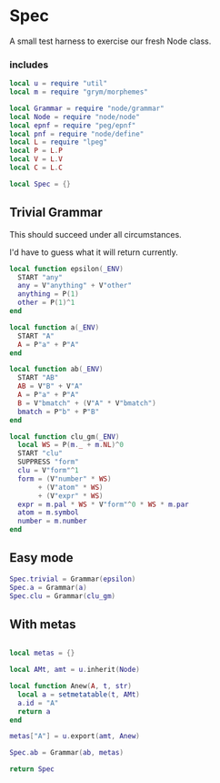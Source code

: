 # Spec


  A small test harness to exercise our fresh Node class.

### includes

```lua
local u = require "util"
local m = require "grym/morphemes"

local Grammar = require "node/grammar"
local Node = require "node/node"
local epnf = require "peg/epnf"
local pnf = require "node/define"
local L = require "lpeg"
local P = L.P
local V = L.V
local C = L.C


```
```lua
local Spec = {}
```
## Trivial Grammar

This should succeed under all circumstances.


I'd have to guess what it will return currently. 

```lua
local function epsilon(_ENV)
  START "any"
  any = V"anything" + V"other"
  anything = P(1)
  other = P(1)^1
end 

local function a(_ENV)
  START "A"
  A = P"a" + P"A"
end

local function ab(_ENV)
  START "AB"
  AB = V"B" + V"A"  
  A = P"a" + P"A"
  B = V"bmatch" + (V"A" * V"bmatch")
  bmatch = P"b" + P"B"
end

local function clu_gm(_ENV)
  local WS = P(m._ + m.NL)^0
  START "clu"
  SUPPRESS "form"
  clu = V"form"^1
  form = (V"number" * WS)
       + (V"atom" * WS) 
       + (V"expr" * WS)
  expr = m.pal * WS * V"form"^0 * WS * m.par
  atom = m.symbol
  number = m.number
end
```
## Easy mode

```lua
Spec.trivial = Grammar(epsilon)
Spec.a = Grammar(a)
Spec.clu = Grammar(clu_gm)
```
## With metas

```lua

local metas = {}

local AMt, amt = u.inherit(Node)

local function Anew(A, t, str)
  local a = setmetatable(t, AMt)
  a.id = "A"  
  return a
end

metas["A"] = u.export(amt, Anew)
```
```lua
Spec.ab = Grammar(ab, metas)
```
```lua
return Spec
```
